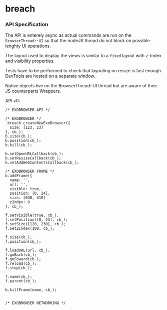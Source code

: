 breach
======

### API Specification

The API is enterely async as actual commands are run on the `BrowserThread::UI`
so that the nodeJS thread do not block on possible lenghty UI operations.

The layout used to display the views is similar to a  `fixed` layout with 
z-Index and visibility properties.

Tests have to be performed to check that layouting on resize is fast enough.
DevTools are hosted on a separate window.

Native objects live on the BrowserThread::UI thread but are aware of their
JS counterparts Wrappers.


API v0:

```
/* EXOBROWSER API */

/* EXOBROWSER */
_breach.createNewExoBrowser({
  size: [123, 23]
}, cb_);
b.size(cb_);
b.position(cb_);
b.kill(cb_);

b.setOpenURLCallback(cb_);
b.setResizeCallback(cb_);
b.setAddWebContentsCallback(cb_);

/* EXOBROWSER FRAME */
b.addFrame({
  name: '',
  url: '',
  visible: true,
  position: [0, 24],
  size: [640, 418]
  zIndex: 0
}, cb_);

f.setVisible(true, cb_);
f.setPosition([0, 23], cb_);
f.setSize([120, 230], cb_);
f.setZIndex(100, cb_);

f.size(cb_);
f.position(cb_);

f.loadURL(url, cb_);
f.goBack(cb_);
f.goFoward(cb_);
f.reload(cb_);
f.stop(cb_);

f.name(cb_);
f.parent(cb_); 

b.killFrame(name, cb_);


/* EXOBROWSER NETWORKING */ 

```

